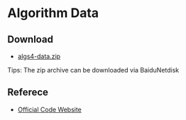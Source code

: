# Algorithm Data

## Download

- [algs4-data.zip](https://algs4.cs.princeton.edu/code/algs4-data.zip)

Tips: The zip archive can be downloaded via BaiduNetdisk

## Referece

- [Official Code Website](https://algs4.cs.princeton.edu/code/)